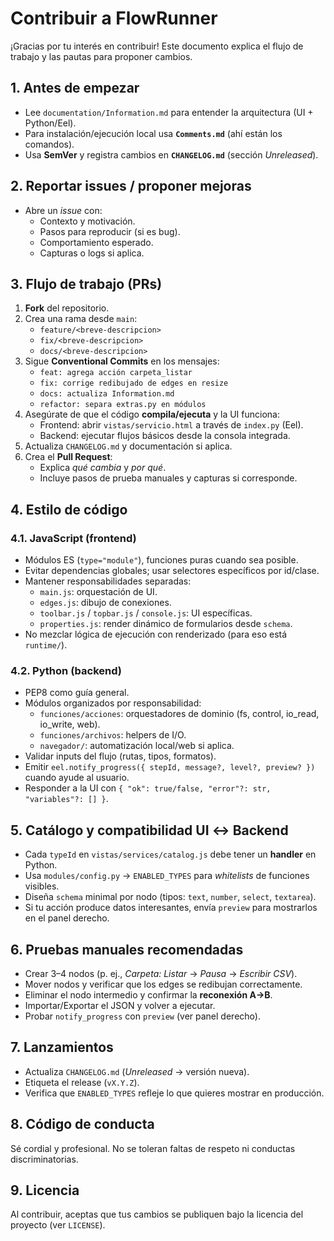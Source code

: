 # Contribuir a FlowRunner

¡Gracias por tu interés en contribuir! Este documento explica el flujo de trabajo y las pautas para proponer cambios.

## 1. Antes de empezar
- Lee `documentation/Information.md` para entender la arquitectura (UI + Python/Eel).
- Para instalación/ejecución local usa **`Comments.md`** (ahí están los comandos).
- Usa **SemVer** y registra cambios en **`CHANGELOG.md`** (sección *Unreleased*).

## 2. Reportar issues / proponer mejoras
- Abre un *issue* con:
  - Contexto y motivación.
  - Pasos para reproducir (si es bug).
  - Comportamiento esperado.
  - Capturas o logs si aplica.

## 3. Flujo de trabajo (PRs)
1. **Fork** del repositorio.
2. Crea una rama desde `main`:
   - `feature/<breve-descripcion>`
   - `fix/<breve-descripcion>`
   - `docs/<breve-descripcion>`
3. Sigue **Conventional Commits** en los mensajes:
   - `feat: agrega acción carpeta_listar`
   - `fix: corrige redibujado de edges en resize`
   - `docs: actualiza Information.md`
   - `refactor: separa extras.py en módulos`
4. Asegúrate de que el código **compila/ejecuta** y la UI funciona:
   - Frontend: abrir `vistas/servicio.html` a través de `index.py` (Eel).
   - Backend: ejecutar flujos básicos desde la consola integrada.
5. Actualiza `CHANGELOG.md` y documentación si aplica.
6. Crea el **Pull Request**:
   - Explica *qué cambia* y *por qué*.
   - Incluye pasos de prueba manuales y capturas si corresponde.

## 4. Estilo de código

### 4.1. JavaScript (frontend)
- Módulos ES (`type="module"`), funciones puras cuando sea posible.
- Evitar dependencias globales; usar selectores específicos por id/clase.
- Mantener responsabilidades separadas:
  - `main.js`: orquestación de UI.
  - `edges.js`: dibujo de conexiones.
  - `toolbar.js` / `topbar.js` / `console.js`: UI específicas.
  - `properties.js`: render dinámico de formularios desde `schema`.
- No mezclar lógica de ejecución con renderizado (para eso está `runtime/`).

### 4.2. Python (backend)
- PEP8 como guía general.
- Módulos organizados por responsabilidad:
  - `funciones/acciones`: orquestadores de dominio (fs, control, io_read, io_write, web).
  - `funciones/archivos`: helpers de I/O.
  - `navegador/`: automatización local/web si aplica.
- Validar inputs del flujo (rutas, tipos, formatos).
- Emitir `eel.notify_progress({ stepId, message?, level?, preview? })` cuando ayude al usuario.
- Responder a la UI con `{ "ok": true/false, "error"?: str, "variables"?: [] }`.

## 5. Catálogo y compatibilidad UI ↔ Backend
- Cada `typeId` en `vistas/services/catalog.js` debe tener un **handler** en Python.
- Usa `modules/config.py` → `ENABLED_TYPES` para *whitelists* de funciones visibles.
- Diseña `schema` minimal por nodo (tipos: `text`, `number`, `select`, `textarea`).
- Si tu acción produce datos interesantes, envía `preview` para mostrarlos en el panel derecho.

## 6. Pruebas manuales recomendadas
- Crear 3–4 nodos (p. ej., *Carpeta: Listar* → *Pausa* → *Escribir CSV*).
- Mover nodos y verificar que los edges se redibujan correctamente.
- Eliminar el nodo intermedio y confirmar la **reconexión A→B**.
- Importar/Exportar el JSON y volver a ejecutar.
- Probar `notify_progress` con `preview` (ver panel derecho).

## 7. Lanzamientos
- Actualiza `CHANGELOG.md` (*Unreleased* → versión nueva).
- Etiqueta el release (`vX.Y.Z`).
- Verifica que `ENABLED_TYPES` refleje lo que quieres mostrar en producción.

## 8. Código de conducta
Sé cordial y profesional. No se toleran faltas de respeto ni conductas discriminatorias.

## 9. Licencia
Al contribuir, aceptas que tus cambios se publiquen bajo la licencia del proyecto (ver `LICENSE`).
